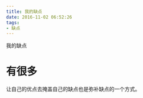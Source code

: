 ```yaml
---
title: 我的缺点
date: 2016-11-02 06:52:26
tags: 
- 缺点
---
```


我的缺点
<!--more-->

# 有很多
让自己的优点去掩盖自己的缺点也是弥补缺点的一个方式。
